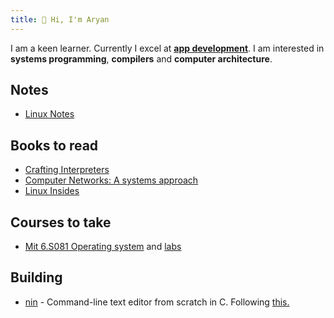 ```yaml
---
title: 🤚 Hi, I'm Aryan
---
```


I am a keen learner. Currently I excel at **[app development](https://aryana101a.github.io/)**. I am interested in **systems programming**, **compilers** and **computer architecture**.




## Notes
- [Linux Notes](<file:///home/aryanarora/digital_garden/digital_garden/content/books/Aryan Arora Resume.pdf>)

## Books to read
- [Crafting Interpreters](http://www.craftinginterpreters.com/contents.html)
- [Computer Networks: A systems approach](https://book.systemsapproach.org/index.html)
- [Linux Insides](https://0xax.gitbooks.io/linux-insides/content/)

## Courses to take
- [Mit 6.S081 Operating system](https://www.youtube.com/playlist?list=PLTsf9UeqkReZHXWY9yJvTwLJWYYPcKEqK) and [labs](https://pdos.csail.mit.edu/6.S081/2021/labs/)

## Building
- [nin](https://github.com/aryanA101a/nin)  - Command-line text editor from scratch in C. Following [this.](https://viewsourcecode.org/snaptoken/kilo/index.html)